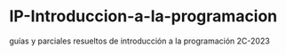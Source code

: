 # IP-Introduccion-a-la-programacion
guías y parciales resueltos de introducción a la programación 2C-2023

